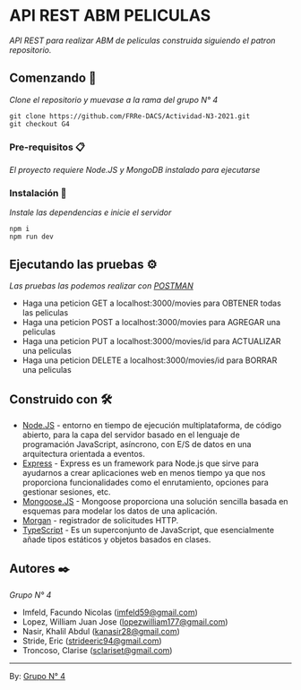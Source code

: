 <h1 class="code-line" data-line-start=0 data-line-end=1 ><a id="API_REST_ABM_PELICULAS_0"></a>API REST ABM PELICULAS</h1>
<p class="has-line-data" data-line-start="2" data-line-end="3"><em>API REST para realizar ABM de peliculas construida siguiendo el patron repositorio.</em></p>
<h2 class="code-line" data-line-start=5 data-line-end=6 ><a id="Comenzando__5"></a>Comenzando 🚀</h2>
<p class="has-line-data" data-line-start="7" data-line-end="8"><em>Clone el repositorio y muevase a la rama del grupo N° 4</em></p>
<pre><code class="has-line-data" data-line-start="10" data-line-end="13" class="language-sh">git <span class="hljs-built_in">clone</span> https://github.com/FRRe-DACS/Actividad-N3-<span class="hljs-number">2021</span>.git
git checkout G4
</code></pre>
<h3 class="code-line" data-line-start=15 data-line-end=16 ><a id="Prerequisitos__15"></a>Pre-requisitos 📋</h3>
<p class="has-line-data" data-line-start="17" data-line-end="18"><em>El proyecto requiere Node.JS y MongoDB instalado para ejecutarse</em></p>
<h3 class="code-line" data-line-start=19 data-line-end=20 ><a id="Instalacin__19"></a>Instalación 🔧</h3>
<p class="has-line-data" data-line-start="21" data-line-end="22"><em>Instale las dependencias e inicie el servidor</em></p>
<pre><code class="has-line-data" data-line-start="25" data-line-end="28" class="language-sh">npm i
npm run dev
</code></pre>
<h2 class="code-line" data-line-start=30 data-line-end=31 ><a id="Ejecutando_las_pruebas__30"></a>Ejecutando las pruebas ⚙️</h2>
<p class="has-line-data" data-line-start="32" data-line-end="33"><em>Las pruebas las podemos realizar con <a href="https://www.postman.com/">POSTMAN</a></em></p>
<ul>
<li class="has-line-data" data-line-start="34" data-line-end="35">Haga una peticion GET a localhost:3000/movies para OBTENER todas las peliculas</li>
<li class="has-line-data" data-line-start="35" data-line-end="36">Haga una peticion POST a localhost:3000/movies para AGREGAR una peliculas</li>
<li class="has-line-data" data-line-start="36" data-line-end="37">Haga una peticion PUT a localhost:3000/movies/id para ACTUALIZAR una peliculas</li>
<li class="has-line-data" data-line-start="37" data-line-end="39">Haga una peticion DELETE a localhost:3000/movies/id para BORRAR una peliculas</li>
</ul>
<h2 class="code-line" data-line-start=39 data-line-end=40 ><a id="Construido_con__39"></a>Construido con 🛠️</h2>
<ul>
<li class="has-line-data" data-line-start="41" data-line-end="42"><a href="http://nodejs.org">Node.JS</a> - entorno en tiempo de ejecución multiplataforma, de código abierto, para la capa del servidor basado en el lenguaje de programación JavaScript, asíncrono, con E/S de datos en una arquitectura orientada a eventos.</li>
<li class="has-line-data" data-line-start="42" data-line-end="43"><a href="http://expressjs.com">Express</a> - Express es un framework para Node.js que sirve para ayudarnos a crear aplicaciones web en menos tiempo ya que nos proporciona funcionalidades como el  enrutamiento, opciones para gestionar sesiones, etc.</li>
<li class="has-line-data" data-line-start="43" data-line-end="44"><a href="https://mongoosejs.com">Mongoose.JS</a> - Mongoose proporciona una solución sencilla basada en esquemas para modelar los datos de una aplicación.</li>
<li class="has-line-data" data-line-start="44" data-line-end="45"><a href="https://www.npmjs.com/package/morgan">Morgan</a> - registrador de solicitudes HTTP.</li>
<li class="has-line-data" data-line-start="45" data-line-end="46"><a href="https://www.typescriptlang.org/">TypeScript</a> - Es un superconjunto de JavaScript, que esencialmente añade tipos estáticos y objetos basados en clases.</li>
</ul>
<h2 class="code-line" data-line-start=48 data-line-end=49 ><a id="Autores__48"></a>Autores ✒️</h2>
<p class="has-line-data" data-line-start="50" data-line-end="51"><em>Grupo N° 4</em></p>
<ul>
<li class="has-line-data" data-line-start="51" data-line-end="52">Imfeld, Facundo Nicolas (<a href="mailto:imfeld59@gmail.com">imfeld59@gmail.com</a>)</li>
<li class="has-line-data" data-line-start="52" data-line-end="53">Lopez, William Juan Jose (<a href="mailto:lopezwilliam177@gmail.com">lopezwilliam177@gmail.com</a>)</li>
<li class="has-line-data" data-line-start="53" data-line-end="54">Nasir, Khalil Abdul (<a href="mailto:kanasir28@gmail.com">kanasir28@gmail.com</a>)</li>
<li class="has-line-data" data-line-start="54" data-line-end="55">Stride, Eric (<a href="mailto:strideeric94@gmail.com">strideeric94@gmail.com</a>)</li>
<li class="has-line-data" data-line-start="55" data-line-end="56">Troncoso, Clarise (<a href="mailto:sclariset@gmail.com">sclariset@gmail.com</a>)</li>
</ul>
<hr>
<p class="has-line-data" data-line-start="61" data-line-end="62">By: <a href="https://github.com/orgs/FRRe-DACS/teams/2021-g04%F0%9F%98%8A">Grupo N° 4</a></p>